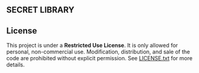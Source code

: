 ## SECRET LIBRARY


## License
This project is under a **Restricted Use License**. It is only allowed for personal, non-commercial use. Modification, distribution, and sale of the code are prohibited without explicit permission. See [LICENSE.txt](./LICENSE.txt) for more details.
